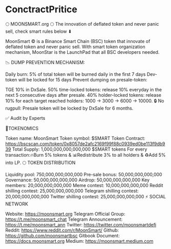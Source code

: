 # ConctractPritice

🌕 MOONSMART.org 🌕 The innovation of deflated token and never panic sell, check smart rules below ⬇

MoonSmart © is a Binance Smart Chain (BSC) token that innovate of deflated token and never panic sell. With smart token organization mechanism, MoonStar is the LaunchPad that all BSC developers needed.

📉 DUMP PREVENTION MECHANISM:

Daily burn: 5% of total token will be burned daily in the first 7 days
Dev-token will be locked for 15 days
Prevent dumping on presale-token:

TGE 10% in DxSale.
50% time-locked tokens: release 10% everyday in the next 5 consecutive days after presale.
40% holder-locked tokens: release 10% for each target reached holders: 1000 -> 3000 -> 6000 -> 10000.
🔒 No rugpull: Presale token will be locked by DxSale for 6 months.

✅ Audit by Experts

💠TOKENOMICS

Token name: MoonSmart
Token symbol: $SMART
Token Contract: https://bscscan.com/token/0x8057de2afc2169f99f88c0939ed0be113f9db939
Total Supply: 1,000,000,000,000,000 $SMART tokens
For every transaction:🔥Burn 5% tokens & 📊Redistribute 3% to all holders & ♻️Add 5% into LP.
🌕 TOKEN DISTRIBUTION

Liquidity pool: 750,000,000,000,000
Pre-sale bonus: 50,000,000,000,000
Governance: 50,000,000,000,000
Airdrop: 50,000,000,000,000
Key members: 20,000,000,000,000
Meme contest: 10,000,000,000,000
Reddit shilling contest: 25,000,000,000,000
Telegram shilling contest: 20,000,000,000,000
Twitter shilling contest: 25,000,000,000,000
⚡ SOCIAL NETWORK

Website: https://moonsmart.org
Telegram Official Group: https://t.me/moonsmart_chat
Telegram Announcement: https://t.me/moonsmart_ann
Twitter: https://twitter.com/moonsmartdefi
Reddit: https://www.reddit.com/r/MoonSmart/
Github: https://github.com/moonsmartbsc
Gitbook Document: https://docs.moonsmart.org
Medium: https://moonsmart.medium.com
